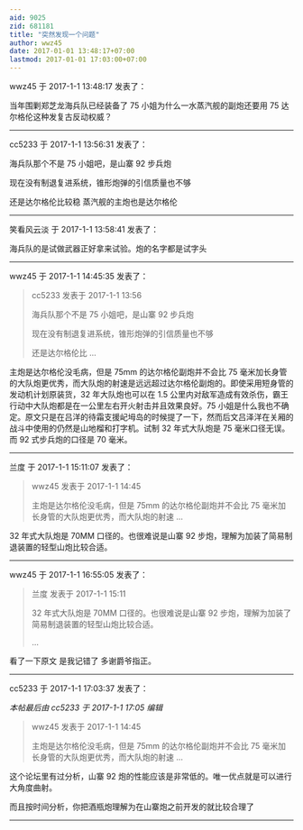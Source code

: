 ```yaml
---
aid: 9025
zid: 681181
title: "突然发现一个问题"
author: wwz45
date: 2017-01-01 13:48:17+07:00
lastmod: 2017-01-01 17:03:00+07:00
---
```


wwz45 于 2017-1-1 13:48:17 发表了：

当年围剿郑芝龙海兵队已经装备了 75 小姐为什么一水蒸汽舰的副炮还要用 75 达尔格伦这种发复古反动权威？

---

cc5233 于 2017-1-1 13:56:31 发表了：

海兵队那个不是 75 小姐吧，是山寨 92 步兵炮

现在没有制退复进系统，锥形炮弹的引信质量也不够

还是达尔格伦比较稳 蒸汽舰的主炮也是达尔格伦

---

笑看风云淡 于 2017-1-1 13:58:41 发表了：

海兵队的是试做武器正好拿来试验。炮的名字都是试字头

---

wwz45 于 2017-1-1 14:45:35 发表了：

> cc5233 发表于 2017-1-1 13:56
>
> 海兵队那个不是 75 小姐吧，是山寨 92 步兵炮
>
> 现在没有制退复进系统，锥形炮弹的引信质量也不够
>
> 还是达尔格伦比 ...

主炮是达尔格伦没毛病，但是 75mm 的达尔格伦副炮并不会比 75 毫米加长身管的大队炮更优秀，而大队炮的射速是远远超过达尔格伦副炮的。即使采用短身管的发动机计划原装货，32 年大队炮也可以在 1.5 公里内对敌军造成有效杀伤，霸王行动中大队炮都是在一公里左右开火射击并且效果良好。75 小姐是什么我也不确定。原文只是在吕洋的待霜支援屺坶岛的时候提了一下，然而后文吕泽洋在关厢的战斗中使用的仍然是山地榴和打字机。试制 32 年式大队炮是 75 毫米口径无误。而 92 式步兵炮的口径是 70 毫米。

---

兰度 于 2017-1-1 15:11:07 发表了：

> wwz45 发表于 2017-1-1 14:45
>
> 主炮是达尔格伦没毛病，但是 75mm 的达尔格伦副炮并不会比 75 毫米加长身管的大队炮更优秀，而大队炮的射速 ...

32 年式大队炮是 70MM 口径的。也很难说是山寨 92 步炮，理解为加装了简易制退装置的轻型山炮比较合适。

---

wwz45 于 2017-1-1 16:55:05 发表了：

> 兰度 发表于 2017-1-1 15:11
>
> 32 年式大队炮是 70MM 口径的。也很难说是山寨 92 步炮，理解为加装了简易制退装置的轻型山炮比较合适。
>
> ...

看了一下原文 是我记错了 多谢爵爷指正。

---

cc5233 于 2017-1-1 17:03:37 发表了：

_本帖最后由 cc5233 于 2017-1-1 17:05 编辑_

> wwz45 发表于 2017-1-1 14:45
>
> 主炮是达尔格伦没毛病，但是 75mm 的达尔格伦副炮并不会比 75 毫米加长身管的大队炮更优秀，而大队炮的射速 ...

这个论坛里有过分析，山寨 92 炮的性能应该是非常低的。唯一优点就是可以进行大角度曲射。

而且按时间分析，你把酒瓶炮理解为在山寨炮之前开发的就比较合理了

---
